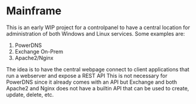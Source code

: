 # Mainframe
This is an early WIP project for a controlpanel to have a central location for administration of both Windows and Linux services.
Some examples are:

1. PowerDNS
2. Exchange On-Prem
3. Apache2/Nginx

The idea is to have the central webpage connect to client applications that run a webserver and expose a REST API
This is not necessary for PowerDNS since it already comes with an API but Exchange and both Apache2 and Nginx does not
have a builtin API that can be used to create, update, delete, etc.
